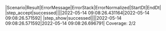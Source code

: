 |Scenario|Result|ErrorMessage|ErrorStack|ErrorNormalized|StartDt|EndDt|
|step_accept|successed||||2022-05-14 09:08:26.431164|2022-05-14 09:08:26.571592|
|step_show|successed||||2022-05-14 09:08:26.571592|2022-05-14 09:08:26.696791|
Coverage: 2/2
